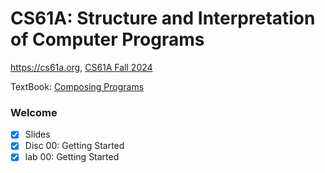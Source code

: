 # CS61A: Structure and Interpretation of Computer Programs

https://cs61a.org, [CS61A Fall 2024](https://insideempire.github.io/CS61A-Website-Archive/)

TextBook: [Composing Programs](https://www.composingprograms.com/)


### Welcome

- [x] Slides
- [x] Disc 00: Getting Started
- [x] lab 00: Getting Started
